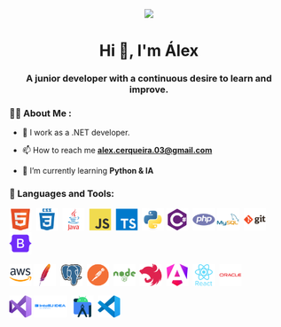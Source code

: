 <div id="header" align="center">
    <img src="https://media.giphy.com/media/v1.Y2lkPTc5MGI3NjExZDZyM3d4NXIzZDl4NHRydjFxOHk2eno0anVyNWltcWlxMmtsOHM3aiZlcD12MV9pbnRlcm5hbF9naWZfYnlfaWQmY3Q9Zw/Dh5q0sShxgp13DwrvG/giphy.gif" width="400" />
    <h1 align="center">Hi 👋, I'm Álex</h1>
    <h3 align="center">A junior developer with a continuous desire to learn and improve.</h3>
</div>

### 👨‍💻 About Me :

- 📝 I work as a .NET developer.

- 📫 How to reach me **alex.cerqueira.03@gmail.com**

- 🌱 I’m currently learning **Python & IA**


<div align="left">
    <h3>🔨 Languages and Tools:</h3>
    <div>
        <img src="https://github.com/devicons/devicon/blob/master/icons/html5/html5-original.svg" title="HTML5" alt="HTML" width="40" height="40"/>&nbsp;
        <img src="https://github.com/devicons/devicon/blob/master/icons/css3/css3-plain-wordmark.svg"  title="CSS3" alt="CSS" width="40" height="40"/>&nbsp;
        <img src="https://github.com/devicons/devicon/blob/master/icons/java/java-original-wordmark.svg"  title="Java" alt="Java" width="40" height="40"/>&nbsp;
        <img src="https://github.com/devicons/devicon/blob/master/icons/javascript/javascript-original.svg" title="JavaScript" alt="JavaScript" width="40" height="40"/>&nbsp;
        <img src="https://github.com/devicons/devicon/blob/master/icons/typescript/typescript-original.svg" title="TypeScript" alt="TypeScript" width="40" height="40"/>&nbsp;
        <img src="https://github.com/devicons/devicon/blob/master/icons/python/python-original.svg" title="Python" **alt="Python" width="40" height="40"/>
        <img src="https://github.com/devicons/devicon/blob/master/icons/csharp/csharp-plain.svg" title="C#" alt="C#" width="40" height="40"/>&nbsp;
        <img src="https://github.com/devicons/devicon/blob/master/icons/php/php-plain.svg" title="PHP" **alt="PHP" width="40" height="40"/>
        <img src="https://github.com/devicons/devicon/blob/master/icons/mysql/mysql-original-wordmark.svg" title="MySQL"  alt="MySQL" width="40" height="40"/>&nbsp;
        <img src="https://github.com/devicons/devicon/blob/master/icons/git/git-original-wordmark.svg" title="Git" **alt="Git" width="40" height="40"/>
        <img src="https://github.com/devicons/devicon/blob/master/icons/bootstrap/bootstrap-plain.svg" title="Bootstrap" alt="Bootstrap" width="40" height="40"/>&nbsp;
</div>
    <p></p>
    <div>
       <img src="https://github.com/devicons/devicon/blob/master/icons/amazonwebservices/amazonwebservices-original-wordmark.svg" title="AWS" **alt="AWS" width="40" height="40"/>  
        <img src="https://github.com/devicons/devicon/blob/master/icons/apache/apache-original.svg"  title="Apache" alt="Apache" width="40" height="40"/>&nbsp;
        <img src="https://github.com/devicons/devicon/blob/master/icons/postgresql/postgresql-original.svg" title="Postgres" alt="Postgres" width="40" height="40"/>&nbsp;
        <img src="https://github.com/devicons/devicon/blob/master/icons/postman/postman-original.svg" title="Postman" alt="Postman" width="40" height="40"/>&nbsp;
        <img src="https://github.com/devicons/devicon/blob/master/icons/nodejs/nodejs-plain-wordmark.svg" title="NodeJS" alt="NodeJS" width="40" height="40"/>&nbsp;
        <img src="https://github.com/devicons/devicon/blob/master/icons/nestjs/nestjs-original.svg" title="NestJS" alt="NestJS" width="40" height="40"/>&nbsp;
        <img src="https://github.com/devicons/devicon/blob/master/icons/angular/angular-original.svg" title="Angular" alt="Angular" width="40" height="40"/>&nbsp;
        <img src="https://github.com/devicons/devicon/blob/master/icons/react/react-original-wordmark.svg" title="React" alt="React" width="40" height="40"/>&nbsp;
        <img src="https://github.com/devicons/devicon/blob/master/icons/oracle/oracle-original.svg" title="Oracle" alt="Oracle" width="40" height="40"/>&nbsp;
 
</div>
    <p></p>
    <div>
       <img src="https://github.com/devicons/devicon/blob/master/icons/visualstudio/visualstudio-original.svg" title="Visual Studio" **alt="Visual Studio" width="40" height="40"/>  
        <img src="https://github.com/devicons/devicon/blob/master/icons/intellij/intellij-plain-wordmark.svg"  title="IntelliJ" alt="IntelliJ" width="60" height="40"/>&nbsp;
        <img src="https://github.com/devicons/devicon/blob/master/icons/androidstudio/androidstudio-original.svg" title="Android Studio" alt="Android Studio" width="40"height="40"/>&nbsp;
         <img src="https://github.com/devicons/devicon/blob/master/icons/vscode/vscode-original.svg" title="VSCode" alt="VSCode" width="40" height="40"/>&nbsp;
</div>
       

        
      
</div>



<!--### 📊 My Stats :

[![GitHub Streak](http://github-readme-streak-stats.herokuapp.com?user=aalexcn&theme=onedark)](https://git.io/streak-stats)

![GitHub stats](https://github-readme-stats.vercel.app/api?username=aalexcn&show_icons=true&theme=radical)]--!>
